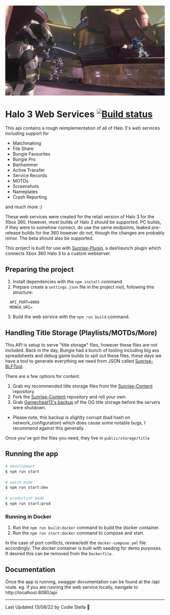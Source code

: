 ![hero](hero.jpg)
# Halo 3 Web Services [![Build status](https://ci.appveyor.com/api/projects/status/eip5dxg0ig0bbpu9?svg=true)](https://ci.appveyor.com/project/craftycodie/sunrise-webserver)
This api contains a rough reimplementation of all of Halo 3's web services including support for 
- Matchmaking
- File Share
- Bungie Favourites
- Bungie Pro
- Banhammer
- Active Transfer
- Service Records
- MOTDs
- Screenshots
- Nameplates
- Crash Reporting

and much more :)

These web services were created for the retail version of Halo 3 for the Xbox 360. However, most builds of Halo 3 should be supported. PC builds, if they were to somehow connect, do use the same endpoints, leaked pre-release builds for the 360 however do not, though the changes are probably minor. The beta should also be supported.

This project is built for use with [Sunrise-Plugin](https://github.com/craftycodie/Sunrise-Plugin), a dashlaunch plugin which connects Xbox 360 Halo 3 to a custom webserver.

## Preparing the project

1. Install dependencies with the `npm install` command.
2. Prepare create a `settings.json` file in the project root, following this structure:

```env
  API_PORT=8080
  MONGO_URI=
```

3. Build the web service with the `npm run build` command.

## Handling Title Storage (Playlists/MOTDs/More)

This API is setup to serve "title storage" files, however these files are not included. Back in the day, Bungie had a bunch of tooling including big ass spreadsheets and debug game builds to spit out these files, these days we have a tool to generate everything we need from JSON called [Sunrise-BLFTool](https://github.com/craftycodie/Sunrise-BLFTool).

There are a few options for content.
1. Grab my recommended title storage files from the [Sunrise-Content](https://github.com/craftycodie/Sunrise-Content) repository.
2. Fork the [Sunrise-Content](https://github.com/craftycodie/Sunrise-Content) repository and roll your own.
3. Grab [Gamecheat13's backup](https://github.com/Gamecheat13/RawGames/tree/Halo/Halo%203/11855.07.08.20.2317.halo3_ship/title%20storage/title/default_hoppers) of the OG title storage before the servers were shutdown.
  - Please note, this backup is slighlty corrupt (bad hash on network_configuration) which does cause some notable bugs, I recommend against this generally.

Once you've got the files you need, they live in `public/storage/title`

## Running the app

```bash
# development
$ npm run start

# watch mode
$ npm run start:dev

# production mode
$ npm run start:prod
```

### Running in Docker

1. Run the `npm run build:docker` command to build the docker container.
2. Run the `npm run start:docker` command to compose and start.

In the case of port conflicts, review/edit the `docker-compose.yml` file accordingly.
The docker container is built with seeding for demo purposes. If desired this can be removed from the `Dockerfile`.

## Documentation

Once the app is running, swagger documentation can be found at the /api route.
eg. if you are running the web service locally, navigate to http://localhost:8080/api


---

Last Updated 13/08/22 by Codie Stella 🐧
